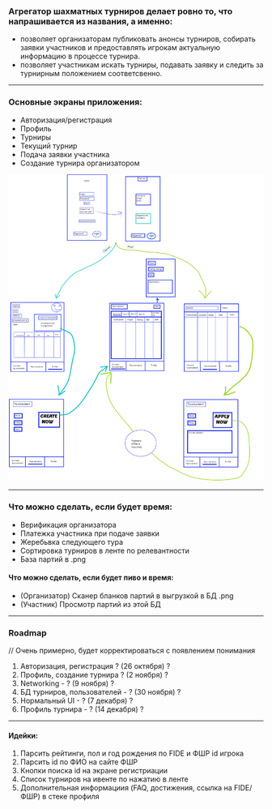 ### Агрегатор шахматных турниров делает ровно то, что напрашивается из названия, а именно: 
+ позволяет организаторам публиковать анонсы турниров, собирать заявки участников и предоставлять игрокам актуальную информацию в процессе турнира. 
+ позволяет участникам искать турниры, подавать заявку и следить за турнирным положением соответсвенно. 

---

### Основные экраны приложения: 
+ Авторизация/регистрация
+ Профиль
+ Турниры
+ Текущий турнир
+ Подача заявки участника
+ Создание турнира организатором

![Основные экраны](roadmap.png)

---

### Что можно сделать, если будет время:
+ Верификация организатора
+ Платежка участника при подаче заявки
+ Жеребьвка следующего тура
+ Сортировка турниров в ленте по релевантности
+ База партий в .png

#### Что можно сделать, если будет пиво и время:
+ (Организатор) Сканер бланков партий в выгрузкой в БД .png
+ (Участник) Просмотр партий из этой БД

---

### Roadmap
// Очень примерно, будет корректироваться с появлением понимания
1. Авторизация, регистрация ? (26 октября) ?
2. Профиль, создание турнира ? (2 ноября) ?
3. Networking - ? (9 ноября) ?
4. БД турниров, пользователей - ? (30 ноября) ?
5. Нормальный UI - ? (7 декабря) ?
6. Профиль турнира - ? (14 декабря) ? 
---
#### Идейки:
1. Парсить рейтинги, пол и год рождения по FIDE и ФШР id игрока
2. Парсить id по ФИО на сайте ФШР
3. Кнопки поиска id на экране регистриации
4. Список турниров на ивенте по нажатию в ленте
5. Дополнительная информациия (FAQ, достижения, ссылка на FIDE/ФШР) в стеке профиля

